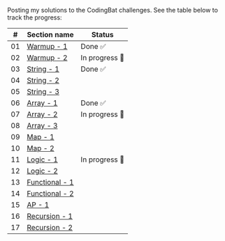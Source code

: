 Posting my solutions to the CodingBat challenges.
See the table below to track the progress:

| #   |   Section name                                  |   Status                            |
|-----|-------------------------------------------------|-------------------------------------|
|01   |  [Warmup - 1](src/main/java/Warmup01)           |  Done  :white_check_mark:           |
|02   |  [Warmup - 2](src/main/java/Warmup02)           |  In progress    :construction:      |
|03   |  [String - 1](src/main/java/String01)           |  Done  :white_check_mark:           |
|04   |  [String - 2](src/main/java/Warmup02)           |                                     |
|05   |  [String - 3](src/main/java/Warmup03)           |                                     |
|06   |  [Array - 1](src/main/java/Array01)             |  Done  :white_check_mark:           |
|07   |  [Array - 2](src/main/java/Array02)             |  In progress    :construction:      |
|08   |  [Array - 3](src/main/java/Array03)             |                                     |
|09   |  [Map - 1](src/main/java/Map01)                 |                                     |
|10   |  [Map - 2](src/main/java/Map02)                 |                                     |
|11   |  [Logic - 1](src/main/java/Logic01)             |  In progress    :construction:      |
|12   |  [Logic - 2](src/main/java/Logic02)             |                                     |
|13   |  [Functional - 1](src/main/java/Functional01)   |                                     |
|14   |  [Functional - 2](src/main/java/Functional02)   |                                     |
|15   |  [AP - 1](src/main/java/AP01)                   |                                     |
|16   |  [Recursion - 1](src/main/java/Recursion01)     |                                     |
|17   |  [Recursion - 2](src/main/java/Recursion02)     |                                     |


